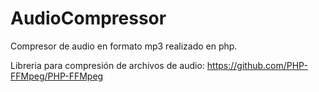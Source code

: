 # AudioCompressor
Compresor de audio en formato mp3 realizado en php.

Libreria para compresión de archivos de audio: https://github.com/PHP-FFMpeg/PHP-FFMpeg
